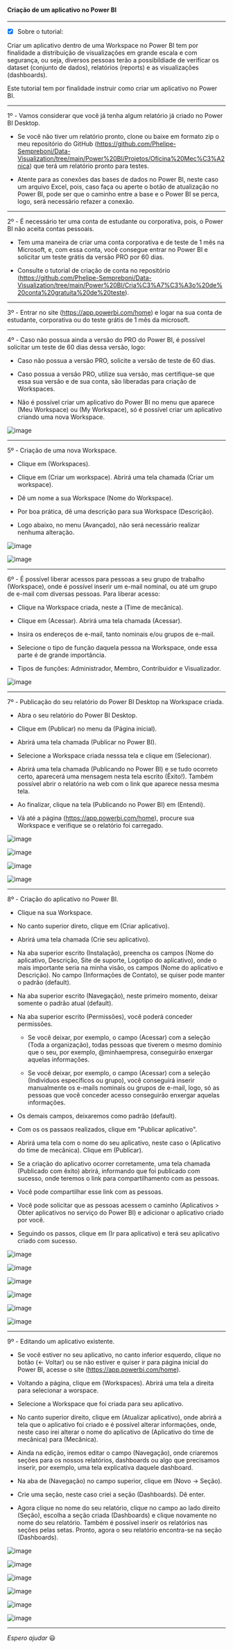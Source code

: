 #### Criação de um aplicativo no Power BI

---

 - [x] Sobre o tutorial:

Criar um aplicativo dentro de uma Workspace no Power BI tem por finalidade a distribuição de visualizações em grande escala e com segurança, ou seja, diversos pessoas terão a possibildiade de verificar os dataset (conjunto de dados), relatórios (reports) e as visualizações (dashboards).

Este tutorial tem por finalidade instruir como criar um aplicativo no Power BI.

---

1º - Vamos considerar que você já tenha algum relatório já criado no Power BI Desktop. 

* Se você não tiver um relatório pronto, clone ou baixe em formato zip o meu repositório do GitHub (https://github.com/Phelipe-Sempreboni/Data-Visualization/tree/main/Power%20BI/Projetos/Oficina%20Mec%C3%A2nica) que terá um relatório pronto para testes. 

* Atente para as conexões das bases de dados no Power BI, neste caso um arquivo Excel, pois, caso faça ou aperte o botão de atualização no Power BI, pode ser que o caminho entre a base e o Power BI se perca, logo, será necessário refazer a conexão.

---

2º - É necessário ter uma conta de estudante ou corporativa, pois, o Power BI não aceita contas pessoais.

* Tem uma maneira de criar uma conta corporativa e de teste de 1 mês na Microsoft, e, com essa conta, você consegue entrar no Power BI e solicitar um teste grátis da versão PRO por 60 dias.

* Consulte o tutorial de criação de conta no repositório (https://github.com/Phelipe-Sempreboni/Data-Visualization/tree/main/Power%20BI/Cria%C3%A7%C3%A3o%20de%20conta%20gratuita%20de%20teste).

---

3º - Entrar no site (https://app.powerbi.com/home) e logar na sua conta de estudante, corporativa ou do teste grátis de 1 mês da microsoft.

---

4º - Caso não possua ainda a versão do PRO do Power BI, é possível solicitar um teste de 60 dias dessa versão, logo:

* Caso não possua a versão PRO, solicite a versão de teste de 60 dias.

* Caso possua a versão PRO, utilize sua versão, mas certifique-se que essa sua versão e de sua conta, são liberadas para criação de Workspaces.

* Não é possível criar um aplicativo do Power BI no menu que aparece (Meu Workspace) ou (My Workspace), só é possível criar um aplicativo criando uma nova Workspace.

![image](https://user-images.githubusercontent.com/57469401/132138712-dc13967b-3d98-4379-b530-63eea918f015.png)

---

5º - Criação de uma nova Workspace.

* Clique em (Workspaces).

* Clique em (Criar um workspace). Abrirá uma tela chamada (Criar um workspace).

* Dê um nome a sua Workspace (Nome do Workspace).

* Por boa prática, dê uma descrição para sua Workspace (Descrição).

* Logo abaixo, no menu (Avançado), não será necessário realizar nenhuma alteração.

![image](https://user-images.githubusercontent.com/57469401/132138860-6f922b70-caa7-4a18-88cd-7707f1fe40d5.png)

![image](https://user-images.githubusercontent.com/57469401/132138901-d2c7f4a1-9423-4e9b-a7b2-809d7bcc6f5e.png)

---

6º - É possível liberar acessos para pessoas a seu grupo de trabalho (Workspace), onde é possível inserir um e-mail nominal, ou até um grupo de e-mail com diversas pessoas. Para liberar acesso:

* Clique na Workspace criada, neste a (Time de mecânica).

* Clique em (Acessar). Abrirá uma tela chamada (Acessar).

* Insira os endereços de e-mail, tanto nominais e/ou grupos de e-mail.

* Selecione o tipo de função daquela pessoa na Workspace, onde essa parte é de grande importância.

* Tipos de funções: Administrador, Membro, Contribuidor e Visualizador.

![image](https://user-images.githubusercontent.com/57469401/132139070-33df652b-778c-43a0-9846-4244dac24abb.png)

---

7º - Publicação do seu relatório do Power BI Desktop na Workspace criada.

* Abra o seu relatório do Power BI Desktop.

* Clique em (Publicar) no menu da (Página inicial).

* Abrirá uma tela chamada (Publicar no Power BI).

* Selecione a Workspace criada nesssa tela e clique em (Selecionar).

* Abrirá uma tela chamada (Publicando no Power BI) e se tudo ocorreto certo, aparecerá uma mensagem nesta tela escrito (Êxito!). Também possível abrir o relatório na web com o link que aparece nessa mesma tela.

* Ao finalizar, clique na tela (Publicando no Power BI) em (Entendi).

* Vá até a página (https://app.powerbi.com/home), procure sua Workspace e verifique se o relatório foi carregado.

![image](https://user-images.githubusercontent.com/57469401/132139402-ebf7faab-fa52-43a3-b5f8-c9fcb00136d4.png)

![image](https://user-images.githubusercontent.com/57469401/132139613-e81b87fd-e88b-42d3-b7d2-80d5ad7441e0.png)

![image](https://user-images.githubusercontent.com/57469401/132139703-e2a8f427-7f7f-41cb-ae86-8f281ce30faa.png)

![image](https://user-images.githubusercontent.com/57469401/132139823-10ecfcff-2755-44e7-8c6e-cd0c9f72c156.png)

---

8º - Criação do aplicativo no Power BI.

* Clique na sua Workspace.

* No canto superior direto, clique em (Criar aplicativo).

* Abrirá uma tela chamada (Crie seu aplicativo).

* Na aba superior escrito (Instalação), preencha os campos (Nome do aplicativo, Descrição, Site de suporte, Logotipo do aplicativo), onde o mais importante seria na minha visão, os campos (Nome do aplicativo e Descrição). No campo (Informações de Contato), se quiser pode manter o padrão (default).

* Na aba superior escrito (Navegação), neste primeiro momento, deixar somente o padrão atual (default).

* Na aba superior escrito (Permissões), você poderá conceder permissões. 
  * Se você deixar, por exemplo, o campo (Acessar) com a seleção (Toda a organização), todas pessoas que tiverem o mesmo domínio que o seu, por exemplo, @minhaempresa, conseguirão enxergar aquelas informações.
  
  * Se você deixar, por exemplo, o campo (Acessar) com a seleção (Indivíduos específicos ou grupo), você conseguirá inserir manualmente os e-mails nominais ou grupos de e-mail, logo, só as pessoas que você conceder acesso conseguirão enxergar aquelas informações.

* Os demais campos, deixaremos como padrão (default).

* Com os os passaos realizados, clique em "Publicar aplicativo".

* Abrirá uma tela com o nome do seu aplicativo, neste caso o (Aplicativo do time de mecânica). Clique em (Publicar).

* Se a criação do aplicativo ocorrer corretamente, uma tela chamada (Publicado com êxito) abrirá, informando que foi publicado com sucesso, onde teremos o link para compartilhamento com as pessoas.

 * Você pode compartilhar esse link com as pessoas.

 * Você pode solicitar que as pessoas acessem o caminho (Aplicativos > Obter aplicativos no serviço do Power BI) e adicionar o aplicativo criado por você.

* Seguindo os passos, clique em (Ir para aplicativo) e terá seu aplicativo criado com sucesso.

![image](https://user-images.githubusercontent.com/57469401/132140010-4daf56a2-a84d-4986-8a6d-bb560a28b802.png)

![image](https://user-images.githubusercontent.com/57469401/132140151-ad494690-9bc4-444c-b565-89e2aa7847b3.png)

![image](https://user-images.githubusercontent.com/57469401/132140285-3556a058-c5bc-4db4-a485-8d4a8ce9477d.png)

![image](https://user-images.githubusercontent.com/57469401/132140319-06fb73cc-81ec-41c3-a21b-237406f94514.png)

![image](https://user-images.githubusercontent.com/57469401/132140386-42dc7397-085d-43d8-8233-02b87db6e256.png)

![image](https://user-images.githubusercontent.com/57469401/132140414-4a68f1ec-f43e-45cf-9876-2d393635d970.png)

---

9º - Editando um aplicativo existente.

* Se você estiver no seu aplicativo, no canto inferior esquerdo, clique no botão (<- Voltar) ou se não estiver e quiser ir para página inicial do Power BI, acesse o site (https://app.powerbi.com/home).

* Voltando a página, clique em (Workspaces). Abrirá uma tela a direita para selecionar a worspace. 

* Selecione a Workspace que foi criada para seu aplicativo.

* No canto superior direito, clique em (Atualizar aplicativo), onde abrirá a tela que o aplicativo foi criado e é possível alterar informações, onde, neste caso irei alterar o nome do aplicativo de (Aplicativo do time de mecânica) para (Mecânica).

* Ainda na edição, iremos editar o campo (Navegação), onde criaremos seções para os nossos relatórios, dashboards ou algo que precisamos inserir, por exemplo, uma tela explicativa daquele dashboard.

* Na aba de (Navegação) no campo superior, clique em (Novo -> Seção).

* Crie uma seção, neste caso criei a seção (Dashboards). Dê enter.

* Agora clique no nome do seu relatório, clique no campo ao lado direito (Seção), escolha a seção criada (Dashboards) e clique novamente no nome do seu relatório. Também é possível inserir os relatórios nas seções pelas setas. Pronto, agora o seu relatório encontra-se na seção (Dashboards).

![image](https://user-images.githubusercontent.com/57469401/132140619-f84d1fad-1eb5-4f10-8c04-c6f44ba669b6.png)

![image](https://user-images.githubusercontent.com/57469401/132140634-9b405b86-a6f4-4438-a78a-e787659a2ea1.png)

![image](https://user-images.githubusercontent.com/57469401/132140700-31616765-aae0-4f4d-80e7-2d4cdc0ec0e4.png)

![image](https://user-images.githubusercontent.com/57469401/132140792-66ac881e-f095-4a59-b1de-1209c6623071.png)

![image](https://user-images.githubusercontent.com/57469401/132140914-b3e81e86-2d8b-439e-aba2-1d2da8b81a8e.png)

![image](https://user-images.githubusercontent.com/57469401/132140881-9131db80-c841-4350-821e-d8841125bb17.png)

---

_Espero ajudar_ :smiley:

